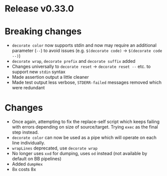 # Release v0.33.0

# Breaking changes

- `decorate color` now supports stdin and now may require an additional parameter (`--`) to avoid issues (e.g. `$(decorate code)` -> `$(decorate code --)`)
- `decorate wrap`, `decorate prefix` and `decorate suffix` added
- Changes universally to `decorate reset` -> `decorate reset --` etc. to support new `stdin` syntax
- Made assertion output a little cleaner
- Made test output less verbose, `STDERR-failed` messages removed which were redundant

# Changes

- Once again, attempting to fix the replace-self script which keeps failing with errors depending on size of source/target. Trying `exec` as the final step instead.
- `decorate color` can now be used as a pipe which will operate on each line individually.
- `wrapLines` deprecated, use `decorate wrap`
- No longer uses `xxd` for dumping, uses `od` instead (not available by default on BB pipelines)
- Added `dumpHex`
- 8x costs 8x
